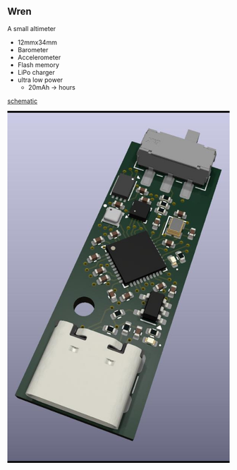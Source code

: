 ## Wren
A small altimeter
* 12mmx34mm
* Barometer
* Accelerometer
* Flash memory
* LiPo charger
* ultra low power
  * 20mAh -> hours

[schematic](alitmeter.pdf)

![](altimeter.jpg)
